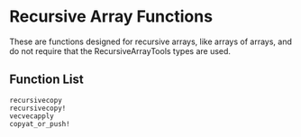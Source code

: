 # Recursive Array Functions

These are functions designed for recursive arrays, like arrays of arrays,
and do not require that the RecursiveArrayTools types are used.

## Function List

```@docs
recursivecopy
recursivecopy!
vecvecapply
copyat_or_push!
```